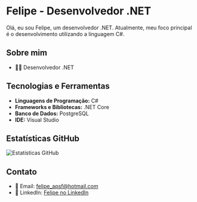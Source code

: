# Felipe - Desenvolvedor .NET

Olá, eu sou Felipe, um desenvolvedor .NET. Atualmente, meu foco principal é o desenvolvimento utilizando a linguagem C#.

## Sobre mim

- 👨‍💻 Desenvolvedor .NET

## Tecnologias e Ferramentas

- **Linguagens de Programação:** C#
- **Frameworks e Bibliotecas:** .NET Core
- **Banco de Dados:** PostgreSQL
- **IDE:** Visual Studio

## Estatísticas GitHub

![Estatísticas GitHub](https://github-readme-stats.vercel.app/api?username=felipeapsf&show_icons=true&count_private=true&hide=contribs,prs)

## Contato

- 📧 Email: felipe_apsf@hotmail.com
- 💼 LinkedIn: [Felipe no LinkedIn](https://www.linkedin.com/in/felipe-fidalgo-abb3a258/)